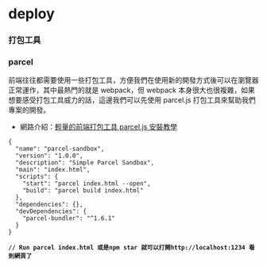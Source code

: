 # deploy

### 打包工具

### parcel

前端往往都需要使用一些打包工具，方便我們在使用新的開發方式後可以在瀏覽器正常運作，其中最熱門的就是 webpack，但 webpack 本身很大也很複雜，如果想要感受打包工具威力的話，這邊我們可以先使用 parcel.js 打包工具來幫助我們專案的開發。

* 網路介紹：[輕量的前端打包工具 parcel.js 安裝教學](https://tools.wingzero.tw/article/sn/215)

<pre class="language-diff"><code class="lang-diff">{
  "name": "parcel-sandbox",
  "version": "1.0.0",
  "description": "Simple Parcel Sandbox",
  "main": "index.html",
  "scripts": {
    "start": "parcel index.html --open",
    "build": "parcel build index.html"
  },
  "dependencies": {},
  "devDependencies": {
    "parcel-bundler": "^1.6.1"
  }
}

<strong>// Run parcel index.html 或是npm star 就可以打開http://localhost:1234 看到網頁了
</strong>
</code></pre>



